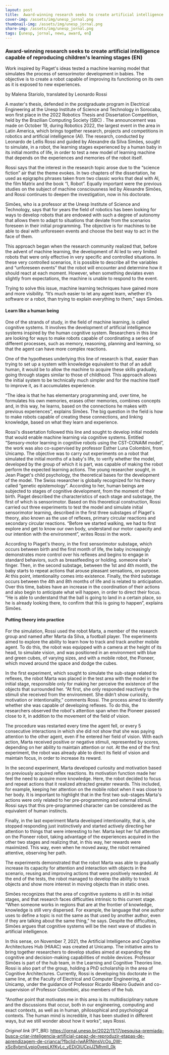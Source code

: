 ```yaml
---
layout: post
title:  Award-winning research seeks to create artificial intelligence capable of reproducing children's learning stages
cover-img: /assets/img/unesp_jornal.png
thumbnail-img: /assets/img/unesp_jornal.png
share-img: /assets/img/unesp_jornal.png
tags: [unesp, jornal, news, award, en]
---
```


### Award-winning research seeks to create artificial intelligence capable of reproducing children's learning stages (EN)

Work inspired by Piaget's ideas tested a machine learning model that simulates the process of sensorimotor development in babies. The objective is to create a robot capable of improving its functioning on its own as it is exposed to new experiences.

by Malena Stariolo, translated by Leonardo Rossi

A master's thesis, defended in the postgraduate program in Electrical Engineering at the Unesp Institute of Science and Technology in Sorocaba, won first place in the 2022 Robotics Thesis and Dissertation Competition, held by the Brazilian Computing Society (SBC) . The announcement was made on October 19, during Robotics 2022, the largest event in the area in Latin America, which brings together research, projects and competitions in robotics and artificial intelligence (AI). The research, conducted by Leonardo de Lellis Rossi and guided by Alexandre da Silva Simões, sought to simulate, in a robot, the learning stages experienced by a human baby in its initial months of life, in order to test a new model of learning machine that depends on the experiences and memories of the robot itself.

Rossi says that the interest in the research topic arose due to the “science fiction” air that the theme evokes. In two chapters of the dissertation, he used as epigraphs phrases taken from two classic works that deal with AI, the film Matrix and the book “I, Robot”. Equally important were the previous studies on the subject of machine consciousness led by Alexandre Simões, and Rossi continues to deepen the investigation, now in his doctorate.

Simões, who is a professor at the Unesp Institute of Science and Technology, says that for years the field of robotics has been looking for ways to develop robots that are endowed with such a degree of autonomy that allows them to adapt to situations that deviate from the scenarios foreseen in their initial programming. The objective is for machines to be able to deal with unforeseen events and choose the best way to act in the face of them.

This approach began when the research community realized that, before the advent of machine learning, the development of AI led to very limited robots that were only effective in very specific and controlled situations. In these very controlled scenarios, it is possible to describe all the variables and “unforeseen events” that the robot will encounter and determine how it should react at each moment. However, when something deviates even slightly from expectations, the machine is unable to respond to the event.

Trying to solve this issue, machine learning techniques have gained more and more visibility. “It’s much easier to let any agent learn, whether it’s software or a robot, than trying to explain everything to them,” says Simões.

#### Learn like a human being

One of the strands of study, in the field of machine learning, is called cognitive systems. It involves the development of artificial intelligence systems inspired by the human cognitive system. Researchers in this line are looking for ways to make robots capable of coordinating a series of different processes, such as memory, reasoning, planning and learning, so that the agent can have more complex reactions.

One of the hypotheses underlying this line of research is that, easier than trying to set up a system with knowledge equivalent to that of an adult human, it would be to allow the machine to acquire these skills gradually, going through stages similar to those of childhood. This approach allows the initial system to be technically much simpler and for the machine itself to improve it, as it accumulates experience.

“The idea is that he has elementary programming and, over time, he formulates his own memories, erases other memories, combines concepts and, in this way, he learns, based on the connections he makes with previous experiences”, explains Simões. The big question in the field is how to make robots capable of creating these connections, and linking knowledge, based on what they learn and experience.

Rossi's dissertation followed this line and sought to develop initial models that would enable machine learning via cognitive systems. Entitled “Sensory-motor learning in cognitive robots using the CST-CONAIM model”, the work was also co-supervised by professor Esther Luna Colombini, from Unicamp. The objective was to carry out experiments on a robot that simulated the initial months of a baby's life, to verify whether the model, developed by the group of which it is part, was capable of making the robot perform the expected learning actions.
The young researcher sought, in Jean Piaget's child psychology, the theoretical bases for the development of the model. The Swiss researcher is globally recognized for his theory called “genetic epistemology”. According to her, human beings are subjected to stages of cognitive development, from the moment of their birth. Piaget described the characteristics of each stage and substage, the first of which is sensorimotor. Based on this theoretical construction, Rossi carried out three experiments to test the model and simulate initial sensorimotor learning, described in the first three substages of Piaget's theory, also known as the use of reflexes, primary circular reactions and secondary circular reactions. “Before we started walking, we had to first explore and get to know our own body, understand our motor capacity and our intention with the environment”, writes Rossi in the work.

According to Piaget's theory, in the first sensorimotor substage, which occurs between birth and the first month of life, the baby increasingly demonstrates more control over his reflexes and begins to engage in standard behaviors, such as breastfeeding or holding. someone else's finger. Then, in the second substage, between the 1st and 4th month, the baby starts to repeat actions that arouse pleasant sensations, on purpose. At this point, intentionality comes into existence. Finally, the third substage occurs between the 4th and 8th months of life and is related to anticipation. Over this time, babies have an increase in the coordination of their actions and also begin to anticipate what will happen, in order to direct their focus. “He is able to understand that the ball is going to land in a certain place, so he is already looking there, to confirm that this is going to happen”, explains Simões.

#### Putting theory into practice

For the simulation, Rossi used the robot Marta, a member of the research group and named after Marta da Silva, a football player. The experiments aimed to explore the ability to learn how to track and track another mobile agent. To do this, the robot was equipped with a camera at the height of its head, to simulate vision, and was positioned in an environment with blue and green cubes, of varying sizes, and with a mobile robot, the Pioneer, which moved around the space and dodge the cubes.

In the first experiment, which sought to simulate the sub-stage related to reflexes, the robot Marta was placed in the test area with the model in the initial stage, responsible only for making her perceive the existence of the objects that surrounded her. “At first, she only responded reactively to the stimuli she received from the environment. She didn’t show curiosity, motivation or intentionality,” comments Rossi. The process aimed to identify whether she was capable of developing reflexes. To do this, the researchers observed the robot's attention span when the Pioneer passed close to it, in addition to the movement of the field of vision.

The procedure was restarted every time the agent fell, or every 5 consecutive interactions in which she did not show that she was paying attention to the other agent, even if he entered her field of vision. With each action, Marta received positive or negative stimuli, represented by scores, depending on her ability to maintain attention or not. At the end of the first experiment, the robot was already able to direct its field of vision and maintain focus, in order to increase its reward.

In the second experiment, Marta developed curiosity and motivation based on previously acquired reflex reactions. Its motivation function made her feel the need to acquire more knowledge. Here, the robot decided to focus and repeat actions that it realized attracted greater rewards. This included, for example, keeping her attention on the mobile robot when it was close to her body. It is important to highlight that in the first two sub-stages Marta's actions were only related to her pre-programming and external stimuli. Rossi says that this pre-programmed character can be considered as the equivalent of human instincts.

Finally, in the last experiment Marta developed intentionality, that is, she stopped responding just instinctively and started actively directing her attention to things that were interesting to her. Marta kept her full attention on the Pioneer robot, taking advantage of the experiences acquired in the other two stages and realizing that, in this way, her rewards were maximized. This way, even when he moved away, the robot remained attentive, observing her path.

The experiments demonstrated that the robot Marta was able to gradually increase its capacity for attention and interaction with objects in the scenario, reusing and improving actions that were positively rewarded. At the end of the tests, the robot managed to develop the ability to track objects and show more interest in moving objects than in static ones.

Simões recognizes that the area of cognitive systems is still in its initial stages, and that research faces difficulties intrinsic to this current stage. “When someone works in regions that are at the frontier of knowledge, knowledge is still very dispersed. For example, the language that one author uses to define a topic is not the same as that used by another author, even if they are talking about the same thing,” he says. Despite the difficulties, Simões argues that cognitive systems will be the next wave of studies in artificial intelligence.

In this sense, on November 7, 2021, the Artificial Intelligence and Cognitive Architectures Hub (HIAAC) was created at Unicamp. The initiative aims to bring together researchers to develop studies aimed at expanding the cognitive and decision-making capabilities of mobile devices. Professor Simões is part of the hub team, in the Learning and Cognitive Theories line. Rossi is also part of the group, holding a PhD scholarship in the area of Cognitive Architectures. Currently, Rossi is developing his doctorate in the same line, at the Faculty of Electrical and Computer Engineering, at Unicamp, under the guidance of Professor Ricardo Ribeiro Gudwin and co-supervision of Professor Colombini, also members of the hub.

“Another point that motivates me in this area is its multidisciplinary nature and the discussions that occur, both in our engineering, computing and exact contexts, as well as in human, philosophical and psychological contexts. The human mind is incredible, it has been studied in different ways, but we still wonder about how it works”, says Rossi.

*Original link* [PT_BR]: https://jornal.unesp.br/2022/11/17/pesquisa-premiada-busca-criar-inteligencia-artificial-capaz-de-reproduzir-etapas-de-aprendizagem-de-crianca/?fbclid=IwAR1NmsVcOo_0W-xSc8ybmjLvpio0vepLKfKyLc_yEDiOlUCpiJZMhmlI_0k
